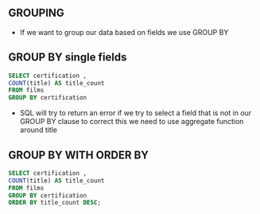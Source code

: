 ## GROUPING

- If we want to group our data based on fields we use GROUP BY

## GROUP BY single fields

```sql
SELECT certification ,
COUNT(title) AS title_count
FROM films
GROUP BY certification

```

- SQL will try to return an error if we try to select a field that is not in our GROUP BY clause to correct this we need to use aggregate function around title

## GROUP BY WITH ORDER BY

```sql
SELECT certification ,
COUNT(title) AS title_count
FROM films
GROUP BY certification
ORDER BY title_count DESC;
```

